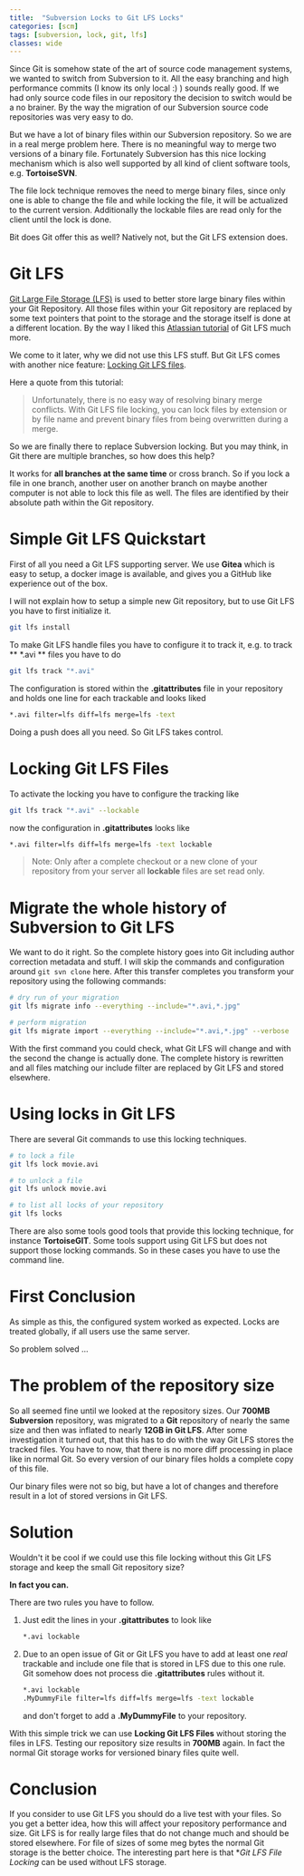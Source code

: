 ```yaml
---
title:  "Subversion Locks to Git LFS Locks"
categories: [scm]
tags: [subversion, lock, git, lfs]
classes: wide
---
```


Since Git is somehow state of the art of source code management systems, we wanted to switch from Subversion to it. All the easy branching and high performance commits (I know its only local :) ) sounds really good. If we had only source code files in our repository the decision to switch would be a no brainer. By the way the migration of our Subversion source code repositories was very easy to do.

But we have a lot of binary files within our Subversion repository. So we are in a real merge problem here. There is no meaningful way to merge two versions of a binary file. Fortunately Subversion has this nice locking mechanism which is also well supported by all kind of client software tools, e.g. **TortoiseSVN**.

The file lock technique removes the need to merge binary files, since only one is able to change the file and while locking the file, it will be actualized to the current version. Additionally the lockable files are read only for the client until the lock is done.

Bit does Git offer this as well? Natively not, but the Git LFS extension does.

# Git LFS

[Git Large File Storage (LFS)](https://git-lfs.github.com/) is used to better store large binary files within your Git Repository. All those files within your Git repository are replaced by some text pointers that point to the storage and the storage itself is done at a different location. By the way I liked this [Atlassian tutorial](https://www.atlassian.com/git/tutorials/git-lfs) of Git LFS much more.

We come to it later, why we did not use this LFS stuff. But Git LFS comes with another nice feature: [Locking Git LFS files](https://www.atlassian.com/git/tutorials/git-lfs#locking-files).

Here a quote from this tutorial:

> Unfortunately, there is no easy way of resolving binary merge conflicts. With Git LFS file locking, you can lock files by extension or by file name and prevent binary files from being overwritten during a merge.

So we are finally there to replace Subversion locking. But you may think, in Git there are multiple branches, so how does this help?

It works for **all branches at the same time** or cross branch. So if you lock a file in one branch, another user on another branch on maybe another computer is not able to lock this file as well. The files are identified by their absolute path within the Git repository.

# Simple Git LFS Quickstart

First of all you need a Git LFS supporting server. We use **Gitea** which is easy to setup, a docker image is available, and gives you a GitHub like experience out of the box.

I will not explain how to setup a simple new Git repository, but to use Git LFS you have to first initialize it.

```bash
git lfs install
```

To make Git LFS handle files you have to configure it to track it, e.g. to track ** *.avi ** files you have to do

```bash
git lfs track "*.avi"
```

The configuration is stored within the **.gitattributes** file in your repository and holds one line for each trackable and looks liked

```bash
*.avi filter=lfs diff=lfs merge=lfs -text
```

Doing a push does all you need. So Git LFS takes control.

# Locking Git LFS Files

To activate the locking you have to configure the tracking like

```bash
git lfs track "*.avi" --lockable
```

now the configuration in **.gitattributes** looks like

```bash
*.avi filter=lfs diff=lfs merge=lfs -text lockable
```

> Note: Only after a complete checkout or a new clone of your repository from your server all **lockable** files are set read only.

# Migrate the whole history of Subversion to Git LFS

We want to do it right. So the complete history goes into Git including author correction metadata and stuff. I will skip the commands and configuration around `git svn clone` here. After this transfer completes you transform your repository using the following commands:

```bash
# dry run of your migration
git lfs migrate info --everything --include="*.avi,*.jpg"

# perform migration
git lfs migrate import --everything --include="*.avi,*.jpg" --verbose
```
With the first command you could check, what Git LFS will change and with the second the change is actually done. The complete history is rewritten and all files matching our include filter are replaced by Git LFS and stored elsewhere.

# Using locks in Git LFS

There are several Git commands to use this locking techniques.

```bash
# to lock a file
git lfs lock movie.avi

# to unlock a file
git lfs unlock movie.avi

# to list all locks of your repository
git lfs locks
```

There are also some tools good tools that provide this locking technique, for instance **TortoiseGIT**. Some tools support using Git LFS but does not support those locking commands. So in these cases you have to use the command line.


# First Conclusion

As simple as this, the configured system worked as expected. Locks are treated globally, if all users use the same server.

So problem solved ...

# The problem of the repository size

So all seemed fine until we looked at the repository sizes. Our **700MB Subversion** repository, was migrated to a **Git** repository of nearly the same size and then was inflated to nearly **12GB in Git LFS**.  After some investigation it turned out, that this has to do with the way Git LFS stores the tracked files. You have to now, that there is no more diff processing in place like in normal Git. So every version of our binary files holds a complete copy of this file.

Our binary files were not so big, but have a lot of changes and therefore result in a lot of stored versions in Git LFS.

# Solution

Wouldn't it be cool if we could use this file locking without this Git LFS storage and keep the small Git repository size?

**In fact you can.**

There are two rules you have to follow.

1. Just edit the lines in your **.gitattributes** to look like

    ```bash
    *.avi lockable
    ```

2. Due to an open issue of Git or Git LFS you have to add at least one *real* trackable and include one file that is stored in LFS due to this one rule. Git somehow does not process die **.gitattributes** rules without it.

    ```bash
    *.avi lockable
    .MyDummyFile filter=lfs diff=lfs merge=lfs -text lockable
    ```

    and don't forget to add a **.MyDummyFile** to your repository.

With this simple trick we can use **Locking Git LFS Files** without storing the files in LFS. Testing our repository size results in **700MB** again. In fact the normal Git storage works for versioned binary files quite well.

# Conclusion

If you consider to use Git LFS you should do a live test with your files. So you get a better idea, how this will affect your repository performance and size. Git LFS is for really large files that do not change much and should be stored elsewhere. For file of sizes of some meg bytes the normal Git storage is the better choice. The interesting part here is that **Git LFS File Locking* can be used without LFS storage.
